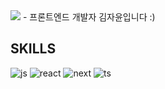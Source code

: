 <img src="https://capsule-render.vercel.app/api?type=waving&color=ff8f2e&height=100&section=header&text=H%20I&fontSize=20" />
- 프론트엔드 개발자 김자윤입니다 :)



## SKILLS
![js](https://img.shields.io/badge/JavaScript-F7DF1E?style=for-the-badge&logo=JavaScript&logoColor=white)
![react](https://img.shields.io/badge/React-20232A?style=for-the-badge&logo=react&logoColor=61DAFB
)
![next](https://img.shields.io/badge/Next.js-000?logo=nextdotjs&logoColor=fff&style=for-the-badge
)
![ts](https://img.shields.io/badge/TypeScript-007ACC?style=for-the-badge&logo=typescript&logoColor=white
)

<!--
**zayoonez/zayoonez** is a ✨ _special_ ✨ repository because its `README.md` (this file) appears on your GitHub profile.

Here are some ideas to get you started:

- 🔭 I’m currently working on ...
- 🌱 I’m currently learning ...
- 👯 I’m looking to collaborate on ...
- 🤔 I’m looking for help with ...
- 💬 Ask me about ...
- 📫 How to reach me: ...
- 😄 Pronouns: ...
- ⚡ Fun fact: ...
-->
